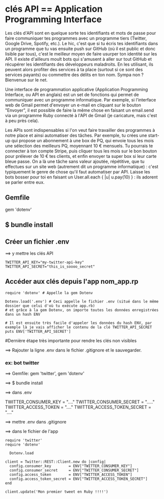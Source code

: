 # clés API == Application Programming Interface

Les clés d'API sont en quelque sorte tes identifiants et mots de passe pour faire communiquer tes programmes avec un programme tiers (Twitter, Google Drive, Spotify, etc.). Le hic, c'est que si tu écris tes identifiants dans un programme que tu vas ensuite push sur GitHub (où il est public et donc lisible par tous), c'est le meilleur moyen de faire usurper ton identité sur les API.
Il existe d'ailleurs moult bots qui s'amusent à aller sur tout GitHub et récupérer les identifiants des développeurs maladroits. En les utilisant, ils peuvent alors profiter des services à ta place (surtout si ce sont des services payants) ou commettre des délits en ton nom. Sympa non ? Bienvenue sur le net.

Une interface de programmation applicative (Application Programming Interface, ou API en anglais) est un set de fonctions qui permet de communiquer avec un programme informatique. Par exemple, si l’interface web de Gmail permet d'envoyer un e-mail en cliquant sur le bouton "Envoyer", il est possible de faire la même chose en faisant un email.send via un programme Ruby connecté à l'API de Gmail (je caricature, mais c'est à peu près cela).

Les APIs sont indispensables si l'on veut faire travailler des programmes à notre place et ainsi automatiser des tâches. Par exemple, tu crées une start-up qui propose un abonnement à une box de PQ, qui envoie tous les mois une sélection des meilleurs PQ, moyennant 10 € mensuels. Tu pourrais te connecter à ton compte Stripe, puis cliquer tous les mois sur le bon bouton pour prélever de 10 € tes clients, et enfin envoyer ta super box si leur carte bleue passe. On a là une tâche sans valeur ajoutée, répétitive, que tu effectues sur un site web (autrement dit un programme informatique) : c'est typiquement le genre de chose qu'il faut automatiser par API. Laisse les bots bosser pour toi en faisant un User.all.each { |u| u.pay(10) } : ils adorent se parler entre eux.


## Gemfile

gem 'dotenv'

## $ bundle install

## Créer un fichier .env

==> y mettre les clés API

	TWITTER_API_KEY="my-twitter-api-key"
	TWITTER_API_SECRET="this_is_soooo_secret"

## Accéder aux clés depuis l'app nom_app.rp 

	require 'dotenv' # Appelle la gem Dotenv

	Dotenv.load('.env') # Ceci appelle le fichier .env (situé dans le même dossier que celui d'où tu exécute app.rb)
	# et grâce à la gem Dotenv, on importe toutes les données enregistrées dans un hash ENV

	# Il est ensuite très facile d'appeler les données du hash ENV, par exemple là je vais afficher le contenu de la clé TWITTER_API_SECRET
	puts ENV['TWITTER_API_SECRET']

#Dernière étape très importante pour rendre les clés non visibles

==> Rajouter la ligne .env dans le fichier .gitignore et le sauvegarder.


### ex: bot twitter

==> Gemfile: gem 'twitter', gem 'dotenv'

==> $ bundle install

==> dans .env

TWITTER_CONSUMER_KEY = "...."
TWITTER_CONSUMER_SECRET = "....."
TWITTER_ACCESS_TOKEN = "...."
TWITTER_ACCESS_TOKEN_SECRET = "...."


==> mettre .env dans .gitignore

==> dans le fichier de l'app


	require 'twitter'
	require 'dotenv'

	  Dotenv.load

	client = Twitter::REST::Client.new do |config|
	  config.consumer_key        = ENV["TWITTER_CONSUMER_KEY"]
	  config.consumer_secret     = ENV["TWITTER_CONSUMER_SECRET"]
	  config.access_token        = ENV["TWITTER_ACCESS_TOKEN"]
	  config.access_token_secret = ENV["TWITTER_ACCESS_TOKEN_SECRET"]
	end

	client.update('Mon premier tweet en Ruby !!!!')

